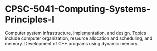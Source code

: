 # CPSC-5041-Computing-Systems-Principles-I

Computer system infrastructure, implementation, and design. Topics include computer organization, resource allocation and scheduling, and memory. Development of C++ programs using dynamic memory.
